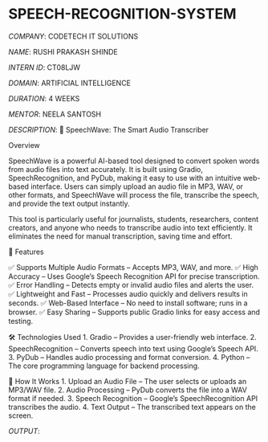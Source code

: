 # SPEECH-RECOGNITION-SYSTEM

*COMPANY*: CODETECH IT SOLUTIONS

*NAME*: RUSHI PRAKASH SHINDE

*INTERN ID*: CT08LJW

*DOMAIN*: ARTIFICIAL INTELLIGENCE

*DURATION*: 4 WEEKS

*MENTOR*: NEELA SANTOSH

*DESCRIPTION*: 🌟 SpeechWave: The Smart Audio Transcriber

Overview

SpeechWave is a powerful AI-based tool designed to convert spoken words from audio files into text accurately. It is built using Gradio, SpeechRecognition, and PyDub, making it easy to use with an intuitive web-based interface. Users can simply upload an audio file in MP3, WAV, or other formats, and SpeechWave will process the file, transcribe the speech, and provide the text output instantly.

This tool is particularly useful for journalists, students, researchers, content creators, and anyone who needs to transcribe audio into text efficiently. It eliminates the need for manual transcription, saving time and effort.

🔧 Features

✅ Supports Multiple Audio Formats – Accepts MP3, WAV, and more.
✅ High Accuracy – Uses Google’s Speech Recognition API for precise transcription.
✅ Error Handling – Detects empty or invalid audio files and alerts the user.
✅ Lightweight and Fast – Processes audio quickly and delivers results in seconds.
✅ Web-Based Interface – No need to install software; runs in a browser.
✅ Easy Sharing – Supports public Gradio links for easy access and testing.

🛠 Technologies Used
	1.	Gradio – Provides a user-friendly web interface.
	2.	SpeechRecognition – Converts speech into text using Google’s Speech API.
	3.	PyDub – Handles audio processing and format conversion.
	4.	Python – The core programming language for backend processing.

🚀 How It Works
	1.	Upload an Audio File – The user selects or uploads an MP3/WAV file.
	2.	Audio Processing – PyDub converts the file into a WAV format if needed.
	3.	Speech Recognition – Google’s SpeechRecognition API transcribes the audio.
	4.	Text Output – The transcribed text appears on the screen.
 
 *OUTPUT*:

 
